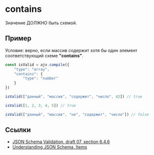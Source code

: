 # contains
Значение ДОЛЖНО быть схемой.

## Пример
Условие: верно, если массив содержит хотя бы один элемент соответствующий схеме **"contains"**.

```js
const isValid = ajv.compile({
    "type": "array",
    "contains": {
        "type": "number"
    }
})
```

```js
isValid(["данный", "массив", "содержит", "число", 42]) // true
```

```js
isValid([1, 2, 3, 4, 5]) // true
```

```js
isValid(["данный", "массив", "не", "содержит", "число"]) // false
```

## Ссылки
- [JSON Schema Validation, draft 07, section 6.4.6](https://json-schema.org/draft-07/json-schema-validation.html#rfc.section.6.4.6)
- [Understanding JSON Schema, Items](https://json-schema.org/understanding-json-schema/reference/array.html#items)
